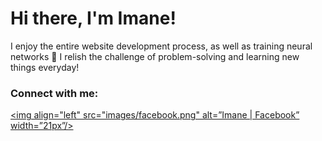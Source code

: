 # Hi there, I'm Imane! 
I enjoy the entire website development process, as well as training neural networks 🥴 I relish the challenge of problem-solving and learning new things everyday! 

### Connect with me: 

<a href="https://www.facebook.com/profile.php?id=100055507658768"><img align="left" src="images/facebook.png" alt=”Imane | Facebook” width=”21px”/></a>
